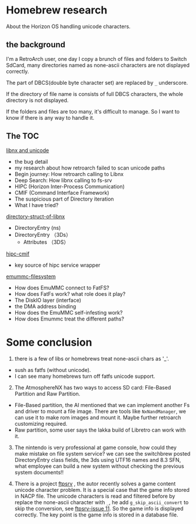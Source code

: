 # Homebrew research
About the Horizon OS handling unicode characters.

## the background
I'm a RetroArch user, one day I copy a brunch of files and folders to Switch SdCard, many directories named as none-ascii characters are not displayed correctly.

The part of DBCS(double byte character set) are replaced by `_` underscore.

If the directory of file name is consists of full DBCS characters, the whole directory is not displayed.

If the folders and files are too many, it's difficult to manage. So I want to know if there is any way to handle it.

## The TOC

[libnx and unicode](unicode-stories.md)
- the bug detail
- my research about how retroarch failed to scan unicode paths
- Begin journey: How retroarch calling to Libnx
- Deep Search: How libnx calling to fs-srv
- HIPC  (Horizon Inter-Process Communication)
- CMIF (Command Interface Framework)
- The suspicious part of Directory iteration
- What I have tried?

[directory-struct-of-libnx](directory-struct-of-libnx.md)
- DirectoryEntry (ns)
- DirectoryEntry （3Ds）
    - Attributes （3DS）



[hipc-cmif](hipc-cmif.md)
- key source of hipc service wrapper

[emummc-filesystem](emummc-filesystem.md)
- How does EmuMMC connect to FatFS?
- How does FatFs work? what role does it play?
- The DiskIO layer (interface)
- the DMA address binding 
- How does the EmuMMC self-infesting work?
- How does Emummc treat the different paths?


# Some conclusion

1. there is a few of libs or homebrews treat none-ascii chars as '_'.
  - sush as fatfs (without unicode).
  - I can see many homebrews turn off fatfs unicode support. 

2. The AtmosphereNX has two ways to access SD card: File-Based Partition and Raw Partition. 
  - File-Based partition, the AI mentioned that we can implement another Fs and driver to mount a file image. 
    There are tools like `NxNandManager`, we can use it to make rom images and mount it. Maybe further retroarch customizing required.
  - Raw partition, some user says the lakka build of Libretro can work with it.

3. The nintendo is very professional at game console, how could they make mistake on file system service? we can see the switchbrew posted DirectoryEntry class fields, the 3ds using UTF16 names and 8.3 SFN, what employee can build a new system without checking the previous system documents!!

4. There is a project [ftpsrv](https://github.com/ITotalJustice/ftpsrv) , the autor recently solves a game content unicode character problem. It is a special case that the game info stored in NACP file. The unicode characters is read and filtered before by replace the none-ascii character with `_`, he add `g_skip_ascii_convert` to skip the conversion, see [ftpsrv-issue 11](https://github.com/ITotalJustice/ftpsrv/issues/11). So the game info is displayed correctly. The key point is the game info is stored in a database file.




